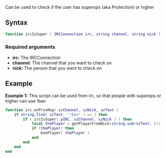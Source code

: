 Can be used to check if the user has superops (aka Protection) or higher

Syntax
------

``` lua
function ircIsSuper ( IRCConnection irc, string channel, string nick )
```

### Required arguments

-   **irc:** The IRCConnection
-   **channel:** The channel that you want to check on
-   **nick:** The person that you want to check on

Example
-------

**Example 1:** This script can be used from irc, so that people with superops or higher can use !ban

``` lua
function irc_onPrivMsg( szChannel, szNick, szText )
    if string.find( szText, "!ban" ) == 1 then
        if ( ircIsSuper( pIRC, szChannel, szNick ) ) then
            local thePlayer = getPlayerFromNick(string.sub(szText, 5))
            if (thePlayer) then
                banPlayer( thePlayer )
            end
        end
    end
end
```
